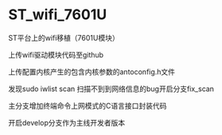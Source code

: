 ST_wifi_7601U
=============

ST平台上的wifi移植（7601U模块）

上传wifi驱动模块代码至github

上传配置内核产生的包含内核参数的antoconfig.h文件

发现sudo iwlist scan 扫描不到到网络信息的bug开启分支fix_scan

主分支增加终端命令上网模式的C语言接口封装代码

开启develop分支作为主线开发者版本


